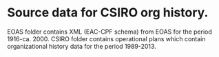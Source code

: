 # Source data for CSIRO org history. 

EOAS folder contains XML (EAC-CPF schema) from EOAS for the period 1916-ca. 2000.
CSIRO folder contains operational plans which contain organizational history data for the period 1989-2013.
